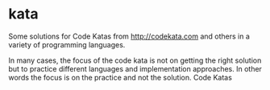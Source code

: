 # kata
Some solutions for Code Katas from http://codekata.com and others in a variety of programming languages.

In many cases, the focus of the code kata is not on getting the right solution but to practice different languages and implementation approaches. In other words the focus is on the practice and not the solution.
Code Katas
